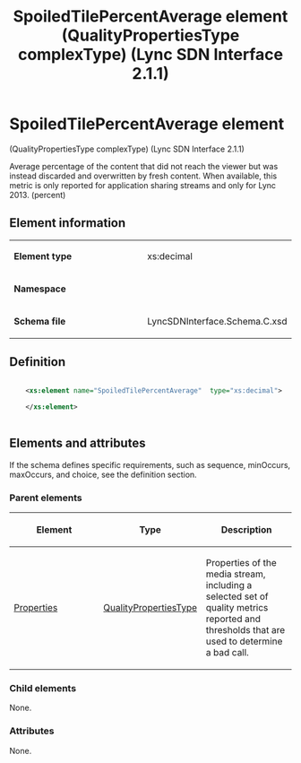 ﻿---
title: SpoiledTilePercentAverage element (QualityPropertiesType complexType) (Lync SDN Interface 2.1.1)
TOCTitle: SpoiledTilePercentAverage element
ms:assetid: 92643468-4f60-93d6-bac4-fee7169d3c68
ms:mtpsurl: https://msdn.microsoft.com/en-us/library/Dn912822(v=office.15)
ms:contentKeyID: 64126991
ms.date: 02/16/2015
mtps_version: v=office.15
dev_langs:
- xml
---

# SpoiledTilePercentAverage element 

(QualityPropertiesType complexType) (Lync SDN Interface 2.1.1)

Average percentage of the content that did not reach the viewer but was instead discarded and overwritten by fresh content. When available, this metric is only reported for application sharing streams and only for Lync 2013. (percent)

## Element information

<table>
<colgroup>
<col style="width: 50%" />
<col style="width: 50%" />
</colgroup>
<tbody>
<tr class="odd">
<td><p><strong>Element type</strong></p></td>
<td><p>xs:decimal</p></td>
</tr>
<tr class="even">
<td><p><strong>Namespace</strong></p></td>
<td><p></p></td>
</tr>
<tr class="odd">
<td><p><strong>Schema file</strong></p></td>
<td><p>LyncSDNInterface.Schema.C.xsd</p></td>
</tr>
</tbody>
</table>


## Definition

```xml

    <xs:element name="SpoiledTilePercentAverage"  type="xs:decimal">
    
    </xs:element>
  
```

## Elements and attributes

If the schema defines specific requirements, such as sequence, minOccurs, maxOccurs, and choice, see the definition section.

### Parent elements

<table>
<colgroup>
<col style="width: 33%" />
<col style="width: 33%" />
<col style="width: 33%" />
</colgroup>
<thead>
<tr class="header">
<th><p>Element</p></th>
<th><p>Type</p></th>
<th><p>Description</p></th>
</tr>
</thead>
<tbody>
<tr class="odd">
<td><p><a href="properties-element-qualitytype-complextype-lync-sdn-interface-2-1-1.md">Properties</a></p></td>
<td><p><a href="qualitypropertiestype-complextype-lync-sdn-interface-2-1-1.md">QualityPropertiesType</a></p></td>
<td><p>Properties of the media stream, including a selected set of quality metrics reported and thresholds that are used to determine a bad call.</p></td>
</tr>
</tbody>
</table>


### Child elements

None.

### Attributes

None.

